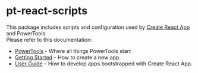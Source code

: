 # pt-react-scripts

This package includes scripts and configuration used by [Create React App](https://github.com/facebook/create-react-app) and PowerTools<br>
Please refer to this documentation:

- [PowerTools](https://github.com/power-tools/hub) - Where all things PowerTools start
- [Getting Started](https://facebook.github.io/create-react-app/docs/getting-started) – How to create a new app.
- [User Guide](https://facebook.github.io/create-react-app/) – How to develop apps bootstrapped with Create React App.
